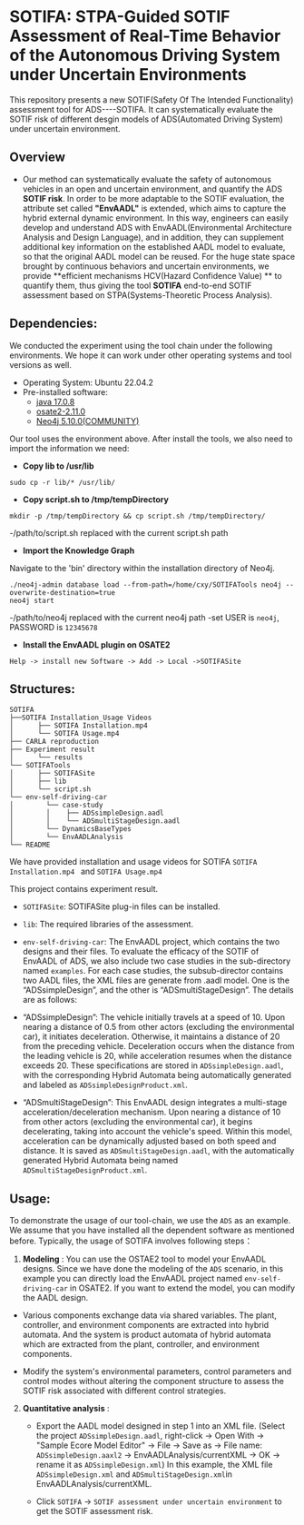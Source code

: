 # SOTIFA: STPA-Guided SOTIF Assessment of Real-Time Behavior of the Autonomous Driving System under Uncertain Environments

This repository presents a new SOTIF(Safety Of The Intended Functionality) assessment tool for ADS----SOTIFA. It can systematically evaluate the SOTIF risk of different desgin models of ADS(Automated Driving System) under uncertain environment.

## Overview

- Our method can systematically evaluate the safety of autonomous vehicles in an open and uncertain environment, and quantify the ADS **SOTIF risk**.
  In order to be more adaptable to the SOTIF evaluation, the attribute set called **"EnvAADL"** is extended, which aims to capture the hybrid external dynamic environment.
  In this way, engineers can easily develop and understand ADS with EnvAADL(Environmental Architecture Analysis and Design Language), and in addition, they can supplement additional key information on the established AADL model to evaluate, so that the original AADL model can be reused. For the huge state space brought by continuous behaviors and uncertain environments, we provide **efficient mechanisms HCV(Hazard Confidence Value) ** to quantify them, thus giving the tool **SOTIFA** end-to-end SOTIF assessment based on STPA(Systems-Theoretic Process Analysis).

## Dependencies:

We conducted the experiment using the tool chain under the following environments. We hope it can work under other operating systems and tool versions as well.

- Operating System: Ubuntu 22.04.2
- Pre-installed software:
  - [java 17.0.8](https://www.oracle.com/java/technologies/downloads/#java17)
  - [osate2-2.11.0](https://osate-build.sei.cmu.edu/download/osate/stable/2.11.0/products/)
  - [Neo4j 5.10.0(COMMUNITY)](https://neo4j.com/deployment-center/#releases)

Our tool uses the environment above. After install the tools, we also need to import the information we need:

- **Copy lib to /usr/lib**

```
sudo cp -r lib/* /usr/lib/
```

- **Copy script.sh to /tmp/tempDirectory**

```
mkdir -p /tmp/tempDirectory && cp script.sh /tmp/tempDirectory/
```

-/path/to/script.sh replaced with the current script.sh path

- **Import the Knowledge Graph**

Navigate to the 'bin' directory within the installation directory of Neo4j.
```
./neo4j-admin database load --from-path=/home/cxy/SOTIFATools neo4j --overwrite-destination=true
neo4j start
```
-/path/to/neo4j replaced with the current neo4j path
-set USER is `neo4j`, PASSWORD is `12345678`

- **Install the EnvAADL plugin on OSATE2**

```
Help -> install new Software -> Add -> Local ->SOTIFASite
```

## Structures:

```
SOTIFA
├──SOTIFA Installation_Usage Videos
│      ├── SOTIFA Installation.mp4
│      └── SOTIFA Usage.mp4
├── CARLA reproduction
├── Experiment result
│      └── results
└── SOTIFATools
│      ├── SOTIFASite
│      ├── lib
│      └── script.sh
└── env-self-driving-car
│        └── case-study
│        │    ├── ADSsimpleDesign.aadl
│        │    └── ADSmultiStageDesign.aadl
│        └── DynamicsBaseTypes
│        └── EnvAADLAnalysis
└── README
```
We have provided installation and usage videos for SOTIFA `SOTIFA Installation.mp4 ` and `SOTIFA Usage.mp4 `

This project contains experiment result.

- `SOTIFASite`: SOTIFASite plug-in files can be installed.
- `lib`: The required libraries of the assessment.
- `env-self-driving-car`: The EnvAADL project, which contains the two designs and their files.
  To evaluate the efficacy of the SOTIF of EnvAADL of ADS, we also include two case studies in the sub-directory named `examples`. For each case studies, the subsub-director contains two AADL files, the XML files are generate from .aadl model. One is the “ADSsimpleDesign”, and the other is “ADSmultiStageDesign”. The details are as follows:

- “ADSsimpleDesign”: The vehicle initially travels at a speed of 10. Upon nearing a distance of 0.5 from other actors (excluding the environmental car), it initiates deceleration. Otherwise, it maintains a distance of 20 from the preceding vehicle. Deceleration occurs when the distance from the leading vehicle is 20, while acceleration resumes when the distance exceeds 20. These specifications are stored in `ADSsimpleDesign.aadl`, with the corresponding Hybrid Automata being automatically generated and labeled as `ADSsimpleDesignProduct.xml`.

- “ADSmultiStageDesign”: This EnvAADL design integrates a multi-stage acceleration/deceleration mechanism. Upon nearing a distance of 10 from other actors (excluding the environmental car), it begins decelerating, taking into account the vehicle's speed. Within this model, acceleration can be dynamically adjusted based on both speed and distance. It is saved as `ADSmultiStageDesign.aadl`, with the automatically generated Hybrid Automata being named `ADSmultiStageDesignProduct.xml`.


## Usage:

To demonstrate the usage of our tool-chain, we use the `ADS` as an example. We assume that you have installed all the dependent software as mentioned before. Typically, the usage of SOTIFA involves following steps：

1. **Modeling** : You can use the OSTAE2 tool to model your EnvAADL designs. Since we have done the modeling of the `ADS` scenario, in this example you can directly load the EnvAADL project named `env-self-driving-car` in OSATE2. If you want to extend the model, you can modify the AADL design.

- Various components exchange data via shared variables. The plant, controller, and environment components are extracted into hybrid automata. And the system is product automata of hybrid automata which are  extracted from the plant, controller, and environment components.

- Modify the system's environmental parameters, control parameters and control modes without altering the component structure to assess the SOTIF risk associated with different control strategies.

2. **Quantitative analysis** :
   - Export the AADL model designed in step 1 into an XML file. (Select the project `ADSsimpleDesign.aadl`, right-click -> Open With -> "Sample Ecore Model Editor" -> File -> Save as -> File name: `ADSsimpleDesign.aaxl2` -> EnvAADLAnalysis/currentXML -> OK -> rename it as `ADSsimpleDesign.xml`)
   In this example, the XML file `ADSsimpleDesign.xml` and `ADSmultiStageDesign.xml`in EnvAADLAnalysis/currentXML.
     
   - Click `SOTIFA` -> `SOTIF assessment under uncertain environment` to get the SOTIF assessment risk.
